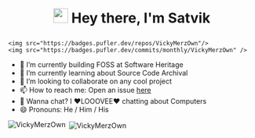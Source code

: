 # <p align = "center"> <img src="https://raw.githubusercontent.com/MartinHeinz/MartinHeinz/master/wave.gif" width="30px"> Hey there, I'm Satvik </p>
<p align="center">
 
    <img src="https://badges.pufler.dev/repos/VickyMerzOwn"/>
    <img src="https://badges.pufler.dev/commits/monthly/VickyMerzOwn" />
</p> 

- 🔭 I’m currently building FOSS at Software Heritage
- 🌱 I’m currently learning about Source Code Archival
- 👯 I’m looking to collaborate on any cool project
- 📫 How to reach me: Open an issue [here](https://github.com/VickyMerzOwn/VickyMerzOwn/issues)
- 💬 Wanna chat? I ❤️LOOOVEE❤️ chatting about Computers
- 😄 Pronouns: He / Him / His
<p><img align="left" src="https://github-readme-stats.vercel.app/api/top-langs?username=ananyaiitbhilai&show_icons=true&locale=en&layout=compact" alt="VickyMerzOwn" /></p>

<p>&nbsp;<img align="center" src="https://github-readme-stats.vercel.app/api?username=ananyaiitbhilai&show_icons=true&locale=en" alt="VickyMerzOwn" /></p>
<!-- ![VickyMerzOwn's github stats](https://github-readme-stats.vercel.app/api?username=VickyMerzOwn&show_icons=true&hide_border=True)
[![Top Langs](https://github-readme-stats.vercel.app/api/top-langs/?username=VickyMerzOwn)](https://github.com/VickyMerzOwn/github-readme-stats) -->
<!-- [![Anurag's GitHub stats](https://github-readme-stats.vercel.app/api?username=anuraghazra)](https://github.com/anuraghazra/github-readme-stats) -->
<!--
**VickyMerzOwn/VickyMerzOwn** is a ✨ _special_ ✨ repository because its `README.md` (this file) appears on your GitHub profile.

Here are some ideas to get you started:




- 🤔 I’m looking for help with ...



- ⚡ Fun fact: ...
-->
